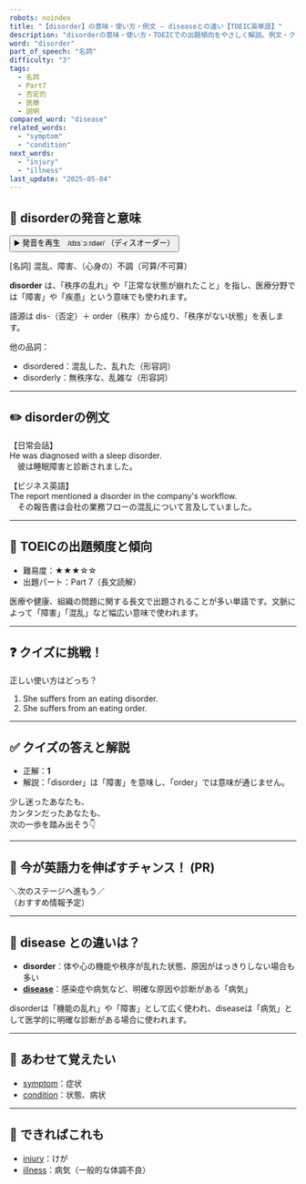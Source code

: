 ```yaml
---
robots: noindex
title: "【disorder】の意味・使い方・例文 ― diseaseとの違い【TOEIC英単語】"
description: "disorderの意味・使い方・TOEICでの出題傾向をやさしく解説。例文・クイズ付きでdiseaseとの違いもわかりやすく学べます。"
word: "disorder"
part_of_speech: "名詞"
difficulty: "3"
tags:
  - 名詞
  - Part7
  - 否定的
  - 医療
  - 説明
compared_word: "disease"
related_words:
  - "symptom"
  - "condition"
next_words:
  - "injury"
  - "illness"
last_update: "2025-05-04"
---
```


## 🔰 disorderの発音と意味

<button class="play-audio" onclick="playTTS('disorder')">
  <span class="play-audio-main">
    ▶️ 発音を再生　/dɪsˈɔːrdər/
  </span>
  <span class="play-audio-sub">
    （ディスオーダー）
  </span>
</button>

[名詞] 混乱、障害、（心身の）不調（可算/不可算）

**disorder** は、「秩序の乱れ」や「正常な状態が崩れたこと」を指し、医療分野では「障害」や「疾患」という意味でも使われます。

語源は dis-（否定）＋ order（秩序）から成り、「秩序がない状態」を表します。

他の品詞：  
- disordered：混乱した、乱れた（形容詞）
- disorderly：無秩序な、乱雑な（形容詞）

---

## ✏️ disorderの例文

【日常会話】  
He was diagnosed with a sleep disorder.  
　彼は睡眠障害と診断されました。

【ビジネス英語】  
The report mentioned a disorder in the company's workflow.  
　その報告書は会社の業務フローの混乱について言及していました。

---

## 🎯 TOEICの出題頻度と傾向

- 難易度：★★★☆☆
- 出題パート：Part 7（長文読解）

医療や健康、組織の問題に関する長文で出題されることが多い単語です。文脈によって「障害」「混乱」など幅広い意味で使われます。

---

## ❓ クイズに挑戦！

正しい使い方はどっち？

1. She suffers from an eating disorder.  
2. She suffers from an eating order.

---

## ✅ クイズの答えと解説

- 正解：**1**
- 解説：「disorder」は「障害」を意味し、「order」では意味が通じません。

少し迷ったあなたも、  
カンタンだったあなたも、  
次の一歩を踏み出そう👇️

---

## 🚀 今が英語力を伸ばすチャンス！ (PR)

<div class="info-center">
＼次のステージへ進もう／<br>  
（おすすめ情報予定）
</div>

---

## 🤔  disease との違いは？

- **disorder**：体や心の機能や秩序が乱れた状態、原因がはっきりしない場合も多い
- **[disease](/disease)**：感染症や病気など、明確な原因や診断がある「病気」

disorderは「機能の乱れ」や「障害」として広く使われ、diseaseは「病気」として医学的に明確な診断がある場合に使われます。

---

## 🧩 あわせて覚えたい

- [symptom](/symptom)：症状
- [condition](/condition)：状態、病状

---

## 📖 できればこれも

- [injury](/injury)：けが
- [illness](/illness)：病気（一般的な体調不良）


<!-- cvid: aid20_bid07 -->
